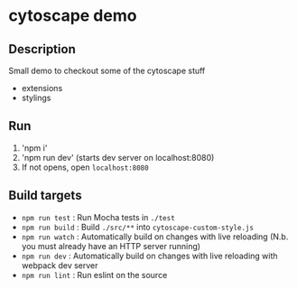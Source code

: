 cytoscape demo
================================================================================


## Description

Small demo to checkout some of the cytoscape stuff

- extensions
- stylings

## Run

1. 'npm i'
2. 'npm run dev' (starts dev server on localhost:8080) 
3. If not opens, open `localhost:8080`

## Build targets

* `npm run test` : Run Mocha tests in `./test`
* `npm run build` : Build `./src/**` into `cytoscape-custom-style.js`
* `npm run watch` : Automatically build on changes with live reloading (N.b. you must already have an HTTP server running)
* `npm run dev` : Automatically build on changes with live reloading with webpack dev server
* `npm run lint` : Run eslint on the source
